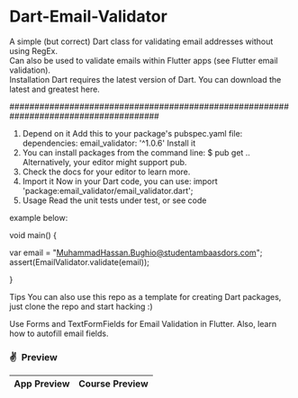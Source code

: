 # Dart-Email-Validator


A simple (but correct) Dart class for validating email addresses without using RegEx.                                                                        
Can also be used to validate emails within Flutter apps (see Flutter email validation).  
Installation  Dart requires the latest version of Dart. 
You can download the latest and greatest here. 

######################################################################################

1. Depend on it  Add this to your package's pubspec.yaml file: dependencies: email_validator: '^1.0.6' Install it 
2. You can install packages from the command line: $ pub get .. Alternatively, your editor might support pub. 
3. Check the docs for your editor to learn more. 
4. Import it Now in your Dart code, you can use:  import 'package:email_validator/email_validator.dart'; 
5. Usage  Read the unit tests under test, or see code 

example below: 

void main() {     

var email = "MuhammadHassan.Bughio@studentambaasdors.com"; 
assert(EmailValidator.validate(email)); 

}

Tips  You can also use this repo as a template for creating Dart packages, just clone the repo and start hacking :)

Use Forms and TextFormFields for Email Validation in Flutter. Also, learn how to autofill email fields.

### ✌&ensp;Preview

|              App Preview             |             Course Preview           |
| :----------------------------------: | :----------------------------------: |
